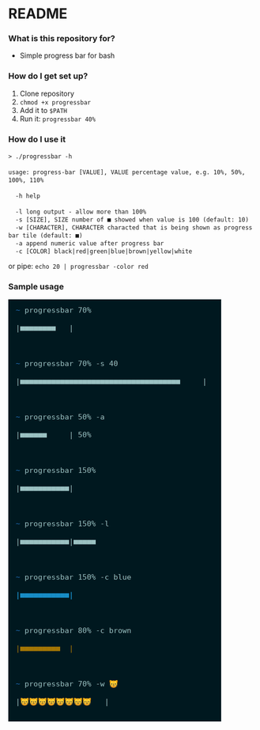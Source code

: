 # README #

### What is this repository for? ###

* Simple progress bar for bash

### How do I get set up? ###
1. Clone repository
2. `chmod +x progressbar`
3. Add it to `$PATH` 
4. Run it: `progressbar 40%`


### How do I use it ###
```
> ./progressbar -h 

usage: progress-bar [VALUE], VALUE percentage value, e.g. 10%, 50%, 100%, 110%

  -h help

  -l long output - allow more than 100%
  -s [SIZE], SIZE number of ■ showed when value is 100 (default: 10)
  -w [CHARACTER], CHARACTER characted that is being shown as progress bar tile (default: ■)
  -a append numeric value after progress bar
  -c [COLOR] black|red|green|blue|brown|yellow|white

```
or pipe:
`echo 20 | progressbar -color red`

### Sample usage ###
![samples images](https://raw.githubusercontent.com/m-sroka/bash-progress-bar/master/samples.png)
